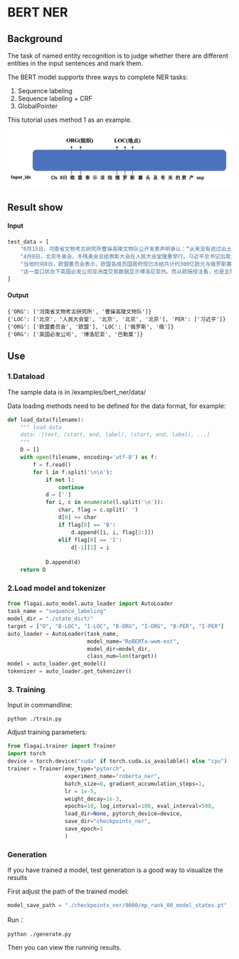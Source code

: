 # BERT NER

## Background
The task of named entity recognition is to judge whether there are different entities in the input sentences and mark them.

The BERT model supports three ways to complete NER tasks:
1. Sequence labeling
2. Sequence labeling + CRF
3. GlobalPointer

This tutorial uses method 1 as an example.

![bertner.png](./img/bert_ner_model.png)

## Result show

#### Input
```python
test_data = [
    "6月15日，河南省文物考古研究所曹操高陵文物队公开发表声明承认：“从来没有说过出土的珠子是墓主人的",
    "4月8日，北京冬奥会、冬残奥会总结表彰大会在人民大会堂隆重举行。习近平总书记出席大会并发表重要讲话。在讲话中，总书记充分肯定了北京冬奥会、冬残奥会取得的优异成绩，全面回顾了7年筹办备赛的不凡历程，深入总结了筹备举办北京冬奥会、冬残奥会的宝贵经验，深刻阐释了北京冬奥精神，对运用好冬奥遗产推动高质量发展提出明确要求。",
    "当地时间8日，欧盟委员会表示，欧盟各成员国政府现已冻结共计约300亿欧元与俄罗斯寡头及其他被制裁的俄方人员有关的资产。",
    "这一盘口状态下英国必发公司亚洲盘交易数据显示博洛尼亚热。而从欧赔投注看，也是主队热。巴勒莫两连败，",
]
```
#### Output
```
{'ORG': ['河南省文物考古研究所', '曹操高陵文物队']}
{'LOC': ['北京', '人民大会堂', '北京', '北京', '北京'], 'PER': ['习近平']}
{'ORG': ['欧盟委员会', '欧盟'], 'LOC': ['俄罗斯', '俄']}
{'ORG': ['英国必发公司', '博洛尼亚', '巴勒莫']}
```
## Use

### 1.Dataload
The sample data is in /examples/bert_ner/data/

Data loading methods need to be defined for the data format, for example:
```python
def load_data(filename):
    """ load data
    data:：[text, (start, end, label), (start, end, label), ...]
    """
    D = []
    with open(filename, encoding='utf-8') as f:
        f = f.read()
        for l in f.split('\n\n'):
            if not l:
                continue
            d = ['']
            for i, c in enumerate(l.split('\n')):
                char, flag = c.split(' ')
                d[0] += char
                if flag[0] == 'B':
                    d.append([i, i, flag[2:]])
                elif flag[0] == 'I':
                    d[-1][1] = i

            D.append(d)
    return D
```

### 2.Load model and tokenizer

```python
from flagai.auto_model.auto_loader import AutoLoader
task_name = "sequence_labeling"
model_dir = "./state_dict/"
target = ["O", "B-LOC", "I-LOC", "B-ORG", "I-ORG", "B-PER", "I-PER"]
auto_loader = AutoLoader(task_name,
                         model_name="RoBERTa-wwm-ext",
                         model_dir=model_dir,
                         class_num=len(target))
model = auto_loader.get_model()
tokenizer = auto_loader.get_tokenizer()
```

### 3. Training
Input in commandline:
```commandline
python ./train.py
```
Adjust training parameters:
```python
from flagai.trainer import Trainer
import torch
device = torch.device("cuda" if torch.cuda.is_available() else "cpu")
trainer = Trainer(env_type="pytorch",
                  experiment_name="roberta_ner",
                  batch_size=8, gradient_accumulation_steps=1,
                  lr = 1e-5,
                  weight_decay=1e-3,
                  epochs=10, log_interval=100, eval_interval=500,
                  load_dir=None, pytorch_device=device,
                  save_dir="checkpoints_ner",
                  save_epoch=1
                  )
```

### Generation
If you have trained a model, test generation is a good way to visualize the results

First adjust the path of the trained model:
```python
model_save_path = "./checkpoints_ner/9000/mp_rank_00_model_states.pt"
```
Run：
```commandline
python ./generate.py
```
Then you can view the running results.